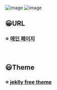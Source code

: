 ![image](https://github.com/MinHyun-code/minhyun-code.github.io/assets/72852292/64bf9e2e-a178-4f2b-a533-f66f9cee1449)
![image](https://github.com/user-attachments/assets/a2f7e9b5-c04a-4ae3-8129-ea38c4ebceef)



## 😀URL

### ⭐ [메인 페이지](https://minhyun-code.github.io/)

<br>

## 😃Theme

### ⭐ [jeklly free theme](https://github.com/StartBootstrap/startbootstrap-clean-blog-jekyll.git)
